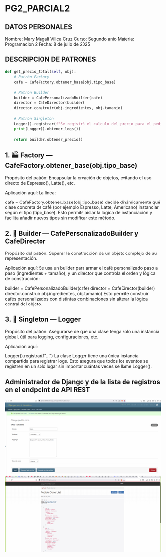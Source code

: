 # PG2_PARCIAL2
## DATOS PERSONALES
Nombre: Mary Magali Villca Cruz
Curso: Segundo anio
Materia: Programacion 2
Fecha: 8 de julio de 2025
## DESCRIPCION DE PATRONES
``` python
def get_precio_total(self, obj):
    # Patrón Factory
    cafe = CafeFactory.obtener_base(obj.tipo_base)

    # Patrón Builder
    builder = CafePersonalizadoBuilder(cafe)
    director = CafeDirector(builder)
    director.construir(obj.ingredientes, obj.tamanio)

    # Patrón Singleton
    Logger().registrar(f"Se registró el calculo del precio para el pedido {obj.id}")
    print(Logger().obtener_logs())

    return builder.obtener_precio()
```

## 1. 🏭 Factory — CafeFactory.obtener_base(obj.tipo_base)
Propósito del patrón: Encapsular la creación de objetos, evitando el uso directo de Espresso(), Latte(), etc.

Aplicación aquí:
La línea:

cafe = CafeFactory.obtener_base(obj.tipo_base)
decide dinámicamente qué clase concreta de café (por ejemplo Espresso, Latte, Americano) instanciar según el tipo (tipo_base).
Esto permite aislar la lógica de instanciación y facilita añadir nuevos tipos sin modificar este método.

## 2. 🧱 Builder — CafePersonalizadoBuilder y CafeDirector
Propósito del patrón: Separar la construcción de un objeto complejo de su representación.

Aplicación aquí:
Se usa un builder para armar el café personalizado paso a paso (ingredientes + tamaño), y un director que controla el orden y lógica de construcción:

builder = CafePersonalizadoBuilder(cafe)
director = CafeDirector(builder)
director.construir(obj.ingredientes, obj.tamanio)
Esto permite construir cafés personalizados con distintas combinaciones sin alterar la lógica central del objeto.

## 3. 👤 Singleton — Logger
Propósito del patrón: Asegurarse de que una clase tenga solo una instancia global, útil para logging, configuraciones, etc.

Aplicación aquí:

Logger().registrar(f"...")
La clase Logger tiene una única instancia compartida para registrar logs. Esto asegura que todos los eventos se registren en un solo lugar sin importar cuántas veces se llame Logger().


## Administrador de Django y de la lista de registros en el endpoint de API REST

![alt text](<VALIDACION ADMIN.png>)
![alt text](<VALIDACION API.png>)
